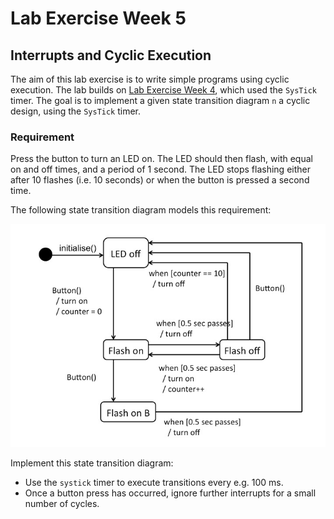 # Lab Exercise Week 5

## Interrupts and Cyclic Execution

The aim of this lab exercise is to write simple programs using cyclic execution.
The lab builds on [Lab Exercise Week 4](../week_4), which used the `SysTick`
timer. The goal is to implement a given state transition diagram `n` a cyclic
design, using the `SysTick` timer.

### Requirement

Press the button to turn an LED on. The LED should then flash, with equal on and
off times, and a period of 1 second. The LED stops flashing either after 10
flashes (i.e. 10 seconds) or when the button is pressed a second time.

The following state transition diagram models this requirement:

![State transition diagram](images/state_transition_diagram.png)

Implement this state transition diagram:

- Use the `systick` timer to execute transitions every e.g. 100 ms.
- Once a button press has occurred, ignore further interrupts for a small number
  of cycles.
